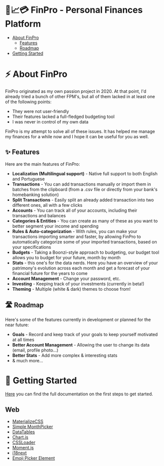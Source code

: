 # 🏦📈💳 FinPro - Personal Finances Platform 

- [About FinPro](#about-finpro)
  - [Features](#features)
  - [Roadmap](#roadmap)
- [Getting Started](#getting-started)



# ⚡ About FinPro

FinPro originated as my own passion project in 2020. At that point, I'd already tried a bunch of other FPM's, but all of them lacked in at least one of the following points:

- They were not user-friendly
- Their features lacked a full-fledged budgeting tool
- I was never in control of my own data

FinPro is my attempt to solve all of these issues. It has helped me manage my finances for a while now and I hope it can be useful for you as well.

## ✨ Features

Here are the main features of FinPro:

- **Localization (Multilingual support)** - Native full support to both English and Portuguese
- **Transactions** - You can add transactions manually or import them in batches from the clipboard (from a .csv file or directly from your bank's homebanking solution)
- **Split Transactions** - Easily split an already added transaction into two different ones, all with a few clicks
- **Accounts** - You can track all of your accounts, including their transactions and balances
- **Categories & Entities** - You can create as many of these as you want to better segment your income and spending
- **Rules & Auto-categorization** - With rules, you can make your transactions importing smarter and faster, by allowing FinPro to automatically categorize some of your imported transactions, based on your specifications
- **Budgets** - Taking a Boonzi-style approach to budgeting, our budget tool allows you to budget for your future, month by month
- **Stats** - this one's for the data nerds. Here you have an overview of your patrimony's evolution across each month and get a forecast of your financial future for the years to come
- **Account Management** - Change your password, etc.
- **Investing** - Keeping track of your investments (currently in beta!)
- **Theming** - Multiple (white & dark) themes to choose from!

## 🛣️ Roadmap

Here's some of the features currently in development or planned for the near future:

- **Goals** - Record and keep track of your goals to keep yourself motivated at all times
- **Better Account Management** - Allowing the user to change its data (email, profile photo...)
- **Better Stats** - Add more complex & interesting stats
- & much more...

# 🔰 Getting Started

[Here](https://github.com/Abhitesh1369/finpro/wiki/Project-Setup#initial-setup) you can find the full documentation on the first steps to get started.



## Web

- [MaterializeCSS](https://materializecss.com)
- [Simple MonthPicker](https://github.com/VincentCharpentier/Simple-MonthPicker)
- [DataTables](https://datatables.net/)
- [Chart.js](https://www.chartjs.org/)
- [CSSLoader](https://www.npmjs.com/package/css-loader)
- [Moment.js](https://momentjs.com/)
- [i18next](https://github.com/i18next/jquery-i18next)
- [Emoji Picker Element](https://github.com/nolanlawson/emoji-picker-element)
